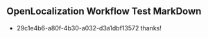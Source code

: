## OpenLocalization Workflow Test MarkDown
* 29c1e4b6-a80f-4b30-a032-d3a1dbf13572 thanks!

<!--HONumber=Jul16_HO3-->



